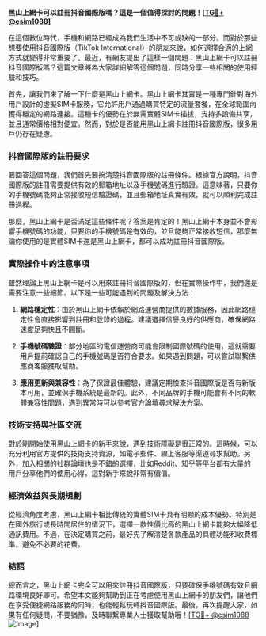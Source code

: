 **黑山上網卡可以註冊抖音國際版嗎？這是一個值得探討的問題！[[TG💪+ @esim1088](https://t.me/s/esim1088)]**

在這個數位時代，手機和網路已經成為我們生活中不可或缺的一部分。而對於那些想要使用抖音國際版（TikTok International）的朋友來說，如何選擇合適的上網方式就變得非常重要了。最近，有網友提出了這樣一個問題：黑山上網卡可以註冊抖音國際版嗎？這篇文章將為大家詳細解答這個問題，同時分享一些相關的使用經驗和技巧。

首先，讓我們來了解一下什麼是黑山上網卡。黑山上網卡其實是一種專門針對海外用戶設計的虛擬SIM卡服務，它允許用戶通過購買特定的流量套餐，在全球範圍內獲得穩定的網路連接。這種卡的優勢在於無需實體SIM卡插拔，支持多設備共享，並且通常價格相對便宜。然而，對於是否能用黑山上網卡註冊抖音國際版，很多用戶仍存在疑慮。

### 抖音國際版的註冊要求

要回答這個問題，我們首先要搞清楚抖音國際版的註冊條件。根據官方說明，抖音國際版的註冊需要提供有效的郵箱地址以及手機號碼進行驗證。這意味著，只要你的手機號碼能夠正常接收短信驗證碼，並且郵箱地址真實有效，就可以順利完成註冊過程。

那麼，黑山上網卡是否滿足這些條件呢？答案是肯定的！黑山上網卡本身並不會影響手機號碼的功能，只要你的手機號碼是有效的，並且能夠正常接收短信，那麼無論你使用的是實體SIM卡還是黑山上網卡，都可以成功註冊抖音國際版。

### 實際操作中的注意事項

雖然理論上黑山上網卡是可以用來註冊抖音國際版的，但在實際操作中，我們還是需要注意一些細節。以下是一些可能遇到的問題及解決方法：

1. **網路穩定性**：由於黑山上網卡依賴於網路運營商提供的數據服務，因此網路穩定性會直接影響到註冊和登錄的過程。建議選擇信譽良好的供應商，確保網路速度足夠快且不間斷。
   
2. **手機號碼驗證**：部分地區的電信運營商可能會限制國際號碼的使用，這就需要用戶提前確認自己的手機號碼是否符合要求。如果遇到問題，可以嘗試聯繫供應商客服獲取幫助。

3. **應用更新與兼容性**：為了保證最佳體驗，建議定期檢查抖音國際版是否有新版本可用，並確保手機系統是最新的。此外，不同品牌的手機可能會有不同的軟體兼容性問題，遇到異常時可以參考官方論壇尋求解決方案。

### 技術支持與社區交流

對於剛開始使用黑山上網卡的新手來說，遇到技術障礙是很正常的。這時候，可以充分利用官方提供的技術支持資源，如電子郵件、線上客服等渠道尋求幫助。另外，加入相關的社群論壇也是不錯的選擇，比如Reddit、知乎等平台都有大量的用戶分享他們的使用心得，這對新手來說非常有價值。

### 經濟效益與長期規劃

從經濟角度考慮，黑山上網卡相比傳統的實體SIM卡具有明顯的成本優勢。特別是在國外旅行或長時間居住的情況下，選擇一款性價比高的黑山上網卡能夠大幅降低通訊費用。不過，在決定購買之前，最好先了解清楚各款產品的具體功能和收費標準，避免不必要的花費。

### 結語

總而言之，黑山上網卡完全可以用來註冊抖音國際版，只要確保手機號碼有效且網路環境良好即可。希望本文能夠幫助到正在考慮使用黑山上網卡的朋友們，讓他們在享受便捷網路服務的同時，也能輕鬆玩轉抖音國際版。最後，再次提醒大家，如果有任何疑問，不要猶豫，及時聯繫專業人士獲取幫助哦！[[TG💪+ @esim1088](https://t.me/s/esim1088) ![Image](https://i.postimg.cc/4NQfJmqS/Snipaste-2025-05-13-00-14-12.png)]